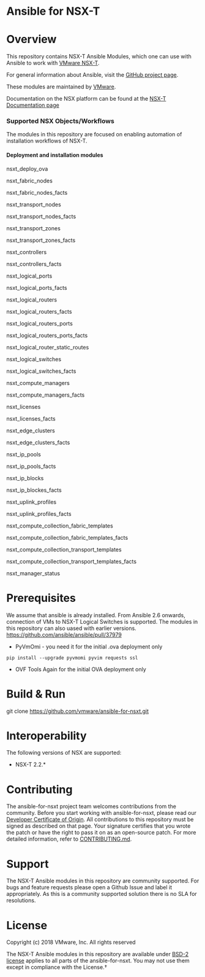 # Ansible for NSX-T

# Overview
This repository contains NSX-T Ansible Modules, which one can use with
Ansible to work with [VMware NSX-T][vmware-nsxt].

[vmware-nsxt]: https://www.vmware.com/products/nsx.html

For general information about Ansible, visit the [GitHub project page][an-github].

[an-github]: https://github.com/ansible/ansible

These modules are maintained by [VMware](https://www.vmware.com/).

Documentation on the NSX platform can be found at the [NSX-T Documentation page](https://docs.vmware.com/en/VMware-NSX-T/index.html)

### Supported NSX Objects/Workflows
The modules in this repository are focused on enabling automation of installation workflows of NSX-T.

#### Deployment and installation modules
nsxt_deploy_ova

nsxt_fabric_nodes

nsxt_fabric_nodes_facts

nsxt_transport_nodes

nsxt_transport_nodes_facts

nsxt_transport_zones

nsxt_transport_zones_facts

nsxt_controllers

nsxt_controllers_facts

nsxt_logical_ports

nsxt_logical_ports_facts

nsxt_logical_routers

nsxt_logical_routers_facts

nsxt_logical_routers_ports

nsxt_logical_routers_ports_facts

nsxt_logical_router_static_routes

nsxt_logical_switches

nsxt_logical_switches_facts

nsxt_compute_managers

nsxt_compute_managers_facts

nsxt_licenses

nsxt_licenses_facts

nsxt_edge_clusters

nsxt_edge_clusters_facts

nsxt_ip_pools

nsxt_ip_pools_facts

nsxt_ip_blocks

nsxt_ip_blockes_facts

nsxt_uplink_profiles

nsxt_uplink_profiles_facts

nsxt_compute_collection_fabric_templates

nsxt_compute_collection_fabric_templates_facts

nsxt_compute_collection_transport_templates

nsxt_compute_collection_transport_templates_facts

nsxt_manager_status

# Prerequisites
We assume that ansible is already installed. 
From Ansible 2.6 onwards, connection of VMs to NSX-T Logical Switches is supported. 
The modules in this repository can also uased with earlier versions.
https://github.com/ansible/ansible/pull/37979

* PyVmOmi - you need it for the initial .ova deployment only
```
pip install --upgrade pyvmomi pyvim requests ssl
```

* OVF Tools
Again for the initial OVA deployment only


# Build & Run
git clone https://github.com/vmware/ansible-for-nsxt.git

# Interoperability

The following versions of NSX are supported:

 * NSX-T 2.2.*

# Contributing

The ansible-for-nsxt project team welcomes contributions from the community. Before you start working with ansible-for-nsxt, please read our [Developer Certificate of Origin](https://cla.vmware.com/dco). All contributions to this repository must be signed as described on that page. Your signature certifies that you wrote the patch or have the right to pass it on as an open-source patch. For more detailed information, refer to [CONTRIBUTING.md](CONTRIBUTING.md).

# Support

The NSX-T Ansible modules in this repository are community supported. For bugs and feature requests please open a Github Issue and label it appropriately. As this is a community supported solution there is no SLA for resolutions.

# License
Copyright (c) 2018 VMware, Inc.  All rights reserved

The NSX-T Ansible modules in this repository are available under [BSD-2 license](https://github.com/vmware/ansible-for-nsxt/blob/master/LICENSE.txt) applies to all parts of the ansible-for-nsxt.
You may not use them except in compliance with the License.†
